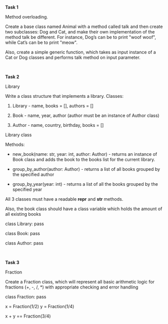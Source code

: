**Task 1**

Method overloading.

Create a base class named Animal with a method called talk and then create two subclasses: Dog and Cat, and make their own implementation of the method talk be different. For instance, Dog’s can be to print "woof woof", while Cat’s can be to print "meow".

Also, create a simple generic function, which takes as input instance of a Cat or Dog classes and performs talk method on input parameter.  

 
  <br />

**Task 2**

Library

Write a class structure that implements a library. Classes:

1) Library - name, books = [], authors = []

2) Book - name, year, author (author must be an instance of Author class)

3) Author - name, country, birthday, books = []

Library class

Methods:

- new_book(name: str, year: int, author: Author) - returns an instance of Book class and adds the book to the books list for the current library.

- group_by_author(author: Author) - returns a list of all books grouped by the specified author

- group_by_year(year: int) - returns a list of all the books grouped by the specified year

All 3 classes must have a readable __repr__ and __str__ methods.

 

Also, the book class should have a class variable which holds the amount of all existing books

class Library:
    pass

class Book:
    pass

class Author:
    pass


<br />
  
 

**Task 3**

Fraction

Create a Fraction class, which will represent all basic arithmetic logic for fractions (+, -, /, *) with appropriate checking and error handling

class Fraction:
	pass

x = Fraction(1/2)
y = Fraction(1/4)

x + y == Fraction(3/4)
